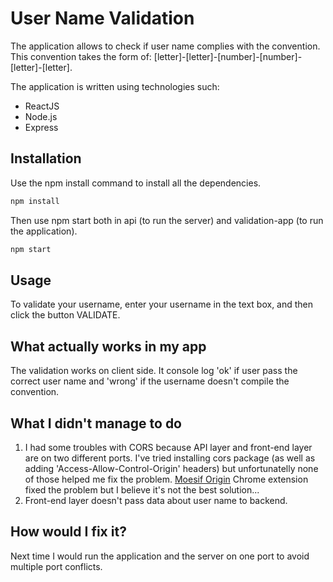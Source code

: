 # User Name Validation

The application allows to check if user name complies with the convention. This convention takes the form of: [letter]-[letter]-[number]-[number]-[letter]-[letter].

The application is written using technologies such:
* ReactJS
* Node.js
* Express

## Installation

Use the npm install command to install all the dependencies.

```bash
npm install 
```

Then use npm start both in api (to run the server) and validation-app (to run the application).

```bash
npm start 
```

## Usage

To validate your username, enter your username in the text box, and then click the button VALIDATE.


## What actually works in my app
The validation works on client side. It console log 'ok' if user pass the correct user name and 'wrong' if the username doesn't compile the convention.

## What I didn't manage to do
1. I had some troubles with CORS because API layer and front-end layer are on two different ports. I've tried installing cors package (as well as adding 'Access-Allow-Control-Origin' headers) but unfortunatelly none of those helped me fix the problem. 
[Moesif Origin](https://chrome.google.com/webstore/detail/moesif-origin-cors-change/digfbfaphojjndkpccljibejjbppifbc) Chrome extension fixed the problem but I believe it's not the best solution...
2. Front-end layer doesn't pass data about user name to backend. 

## How would I fix it?
Next time I would run the application and the server on one port to avoid multiple port conflicts.
